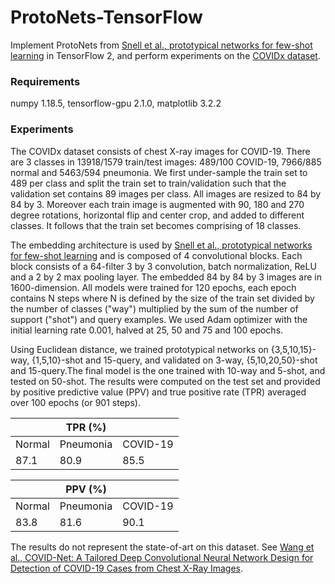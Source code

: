 # ProtoNets-TensorFlow
Implement ProtoNets from [Snell et al., prototypical networks for few-shot learning](https://arxiv.org/abs/1703.05175) in TensorFlow 2, and perform experiments on the [COVIDx dataset](https://github.com/lindawangg/COVID-Net/blob/master/docs/COVIDx.md).

### Requirements
numpy 1.18.5, tensorflow-gpu 2.1.0, matplotlib 3.2.2

### Experiments
The COVIDx dataset consists of chest X-ray images for COVID-19. There are 3 classes in 13918/1579 train/test images: 489/100 COVID-19, 7966/885 normal and 5463/594 pneumonia. We first under-sample the train set to 489 per class and split the train set to train/validation such that the validation set contains 89 images per class. All images are resized to 84 by 84 by 3. Moreover each train image is augmented with 90, 180 and 270 degree rotations, horizontal flip and center crop, and added to different classes. It follows that the train set becomes comprising of 18 classes. 

The embedding architecture is used by [Snell et al., prototypical networks for few-shot learning](https://arxiv.org/abs/1703.05175) and is composed of 4 convolutional blocks. Each block consists of a 64-filter 3 by 3 convolution, batch normalization, ReLU and a 2 by 2 max pooling layer. The embedded 84 by 84 by 3 images are in 1600-dimension. All models were trained for 120 epochs, each epoch contains N steps where N is defined by the size of the train set divided by the number of classes ("way") multiplied by the sum of the number of support ("shot") and query examples. We used Adam optimizer with the initial learning rate 0.001, halved at 25, 50 and 75 and 100 epochs.

Using Euclidean distance, we trained prototypical networks on {3,5,10,15}-way, {1,5,10}-shot and 15-query, and validated on 3-way, {5,10,20,50}-shot and 15-query.The final model is the one trained with 10-way and 5-shot, and tested on 50-shot. The results were computed on the test set and provided by positive predictive value (PPV) and true positive rate (TPR) averaged over 100 epochs (or 901 steps).

| |TPR (%)| |
|---|---|---|
|Normal|Pneumonia|COVID-19|
|87.1|80.9|85.5|

| |PPV (%)| |
|---|---|---|
|Normal|Pneumonia|COVID-19|
|83.8|81.6|90.1|


The results do not represent the state-of-art on this dataset. See [Wang et al., COVID-Net: A Tailored Deep Convolutional Neural Network Design for Detection of COVID-19 Cases from Chest X-Ray Images](https://arxiv.org/abs/2003.09871). 
